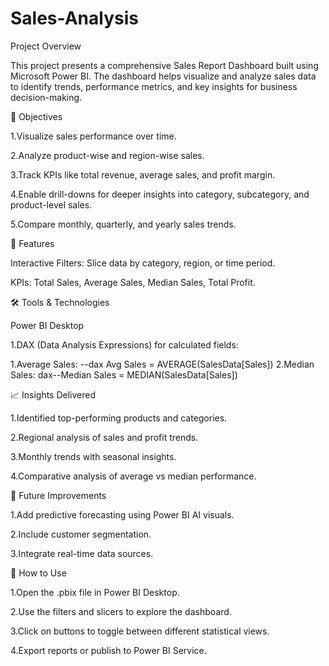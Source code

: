# Sales-Analysis


Project Overview

  This project presents a comprehensive Sales Report Dashboard built using Microsoft Power BI. The dashboard helps visualize and analyze sales data to identify      trends, performance metrics, and key insights for business decision-making.

🎯 Objectives

1.Visualize sales performance over time.

2.Analyze product-wise and region-wise sales.

3.Track KPIs like total revenue, average sales, and profit margin.

4.Enable drill-downs for deeper insights into category, subcategory, and product-level sales.

5.Compare monthly, quarterly, and yearly sales trends.

🧩 Features

Interactive Filters: Slice data by category, region, or time period.

KPIs: Total Sales, Average Sales, Median Sales, Total Profit.



🛠️ Tools & Technologies

Power BI Desktop

1.DAX (Data Analysis Expressions) for calculated fields:

  1.Average Sales: --dax Avg Sales = AVERAGE(SalesData[Sales])
  2.Median Sales: dax--Median Sales = MEDIAN(SalesData[Sales])
  
📈 Insights Delivered

1.Identified top-performing products and categories.

2.Regional analysis of sales and profit trends.

3.Monthly trends with seasonal insights.

4.Comparative analysis of average vs median performance.

🧪 Future Improvements

1.Add predictive forecasting using Power BI AI visuals.

2.Include customer segmentation.

3.Integrate real-time data sources.

📎 How to Use

1.Open the .pbix file in Power BI Desktop.

2.Use the filters and slicers to explore the dashboard.

3.Click on buttons to toggle between different statistical views.

4.Export reports or publish to Power BI Service.
